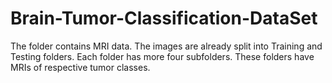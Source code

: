 # Brain-Tumor-Classification-DataSet

The folder contains MRI data. The images are already split into Training and Testing folders.
Each folder has more four subfolders. These folders have MRIs of respective tumor classes.
